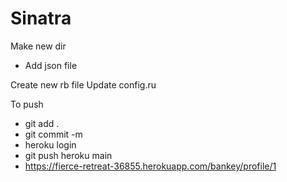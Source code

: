 # Sinatra

Make new dir
 - Add json file

Create new rb file
Update config.ru

To push

- git add .
- git commit -m 
- heroku login
- git push heroku main
- https://fierce-retreat-36855.herokuapp.com/bankey/profile/1

